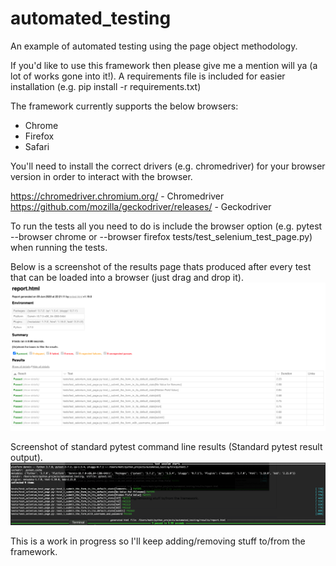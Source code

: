 # automated_testing
An example of automated testing using the page object methodology.

If you'd like to use this framework then please give me a mention will ya (a lot of works gone into it!).
A requirements file is included for easier installation (e.g. pip install -r requirements.txt)

The framework currently supports the below browsers:

 - Chrome
 - Firefox
 - Safari
 
You'll need to install the correct drivers (e.g. chromedriver) for your browser version in order to interact with the browser.

https://chromedriver.chromium.org/ - Chromedriver
https://github.com/mozilla/geckodriver/releases/ - Geckodriver
 
To run the tests all you need to do is include the browser option (e.g. pytest --browser chrome or --browser firefox tests/test_selenium_test_page.py)
when running the tests.

Below is a screenshot of the results page thats produced after every test that can be loaded into a 
browser (just drag and drop it).
![My image](results_screenshot.png)

Screenshot of standard pytest command line results (Standard pytest result output).
![My image](pytest_results.png)

This is a work in progress so I'll keep adding/removing stuff to/from the framework.